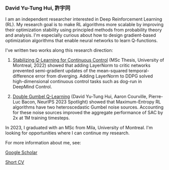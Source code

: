 ### David Yu-Tung Hui, 許宇同

I am an independent researcher interested in Deep Reinforcement Learning (RL).
My research goal is to make RL algorithms more scalable by improving their optimization stability using principled methods from probability theory and analysis.
I'm especially curious about how to design gradient-based optimization algorithms that enable neural networks to learn Q-functions.

I've written two works along this research direction:
1. [Stabilizing Q-Learning for Continuous Control](https://papyrus.bib.umontreal.ca/xmlui/bitstream/handle/1866/32085/Hui_David_Yu-Tung_2022_memoire.pdf) (MSc Thesis, University of Montreal, 2022)
showed that adding LayerNorm to critic networks prevented semi-gradient updates of the mean-squared temporal-difference error from diverging.
Adding LayerNorm to DDPG solved high-dimensional continuous control tasks such as dog-run in DeepMind Control.

2. [Double Gumbel Q-Learning](https://openreview.net/forum?id=UdaTyy0BNB) (David Yu-Tung Hui, Aaron Courville, Pierre-Luc Bacon, NeurIPS 2023 Spotlight)
showed that Maximum-Entropy RL algorithms have two heteroscedastic Gumbel noise sources.
Accounting for these noise sources improved the aggregate performance of SAC by 2x at 1M training timesteps.

In 2023, I graduated with an MSc from Mila, University of Montreal.
I'm looking for opportunities where I can continue my research.

For more information about me, see:

[Google Scholar](https://scholar.google.com/citations?user=pXHOdMwAAAAJ&hl=en)

[Short CV](https://dyth.github.io/CV_DavidYu_TungHui.pdf)
